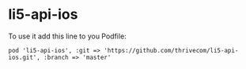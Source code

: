 # li5-api-ios

To use it add this line to you Podfile:

```
pod 'li5-api-ios', :git => 'https://github.com/thrivecom/li5-api-ios.git', :branch => 'master'
```
